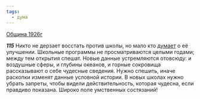 ```yaml
---
tags:
  - дума
---
```


[Община 1926г](https://127.0.0.1:4002/agni/1926)

___115___
Никто не дерзает восстать против школы, но мало кто [думает](../../../tags/#дума) о её улучшении. Школьные программы не просматриваются целыми годами; между тем открытия спешат. Новые данные устремляются отовсюду: и воздушные сферы, и глубины океанов, и горные сокровища рассказывают о себе чудесные сведения. Нужно спешить, иначе раскопки изменят данные условной истории. В новых школах нужно убрать запреты, чтобы видели действительность, которая чудесна, если правдиво показана. Широко поле умственных состязаний!   

